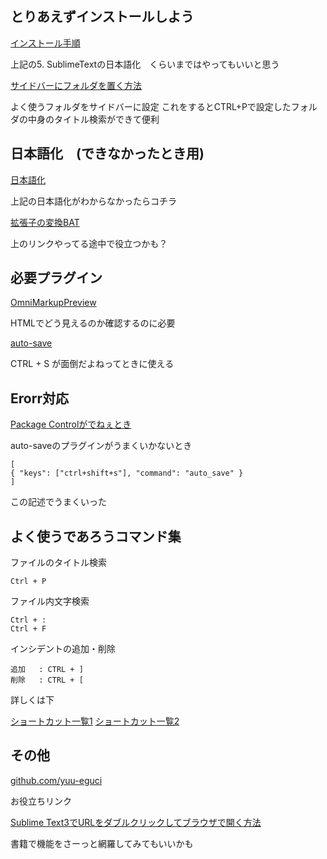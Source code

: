 
## とりあえずインストールしよう


[インストール手順](https://eng-entrance.com/sublimetext-start)

上記の5. SublimeTextの日本語化　くらいまではやってもいいと思う


[サイドバーにフォルダを置く方法](https://labyrinth-of-wisdom.hatenadiary.com/entry/2016/02/12/112730)

よく使うフォルダをサイドバーに設定
これをするとCTRL+Pで設定したフォルダの中身のタイトル検索ができて便利



## 日本語化　(できなかったとき用)

[日本語化](https://johobase.com/sublime-text-japanize)

上記の日本語化がわからなかったらコチラ


[拡張子の変換BAT](https://qiita.com/kaorikatakura/items/69d50a920caf7ada3004)

上のリンクやってる途中で役立つかも？




## 必要プラグイン

[OmniMarkupPreview](https://pisuke-code.com/sublime-plugin-markdown-preview/#OmniMarkupPreview)

HTMLでどう見えるのか確認するのに必要

[auto-save]()

CTRL + S が面倒だよねってときに使える


## Erorr対応

[Package Controlがでねぇとき](https://qiita.com/kokogento/items/96f33778f52759b2ea85)


auto-saveのプラグインがうまくいかないとき

	[
	{ "keys": ["ctrl+shift+s"], "command": "auto_save" }
	]

この記述でうまくいった


## よく使うであろうコマンド集


ファイルのタイトル検索

	Ctrl + P

ファイル内文字検索

	Ctrl + :
	Ctrl + F


インシデントの追加・削除

	追加	 : CTRL + ]
	削除	 : CTRL + [


詳しくは下

[ショートカット一覧1](https://qiita.com/seafield1979/items/56d4833dae818dcf85ae)
[ショートカット一覧2](https://jobtech.jp/other/451/)





## その他

[github.com/yuu-eguci](https://github.com/yuu-eguci/til/blob/b07a89a7fa710b4c7cd93f65329a5efc4956c086/49_Environment/(2018-04-06)SublimeText3ノート.md)

お役立ちリンク 

[Sublime Text3でURLをダブルクリックしてブラウザで開く方法](https://mamerium.com/sublimetext3-clickable-urls/)

書籍で機能をさーっと網羅してみてもいいかも